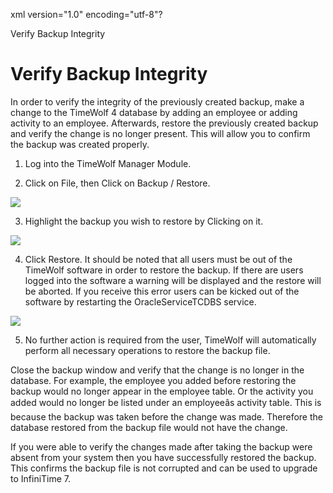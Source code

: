 xml version="1.0" encoding="utf-8"?





Verify Backup Integrity




# Verify Backup Integrity

In order to verify the integrity of the previously created backup, make a change to the TimeWolf 4 database by adding an employee or adding activity to an employee. Afterwards, restore the previously created backup and verify the change is no longer present. This will allow you to confirm the backup was created properly.

1. Log into the TimeWolf Manager Module.

2. Click on File, then Click on Backup / Restore.

![](/img/rb2.gif)

3. Highlight the backup you wish to restore by Clicking on it.

![](/img/SFT_CH3_Backup_01.gif)

4. Click Restore. It should be noted that all users must be out of the TimeWolf software in order to restore the backup. If there are users logged into the software a warning will be displayed and the restore will be aborted. If you receive this error users can be kicked out of the software by restarting the OracleServiceTCDBS service.

![](/img/rb2.gif)

5. No further action is required from the user, TimeWolf will automatically perform all necessary operations to restore the backup file.

Close the backup window and verify that the change is no longer in the database. For example, the employee you added before restoring the backup would no longer appear in the employee table. Or the activity you added would no longer be listed under an employeeâs activity table. This is because the backup was taken before the change was made. Therefore the database restored from the backup file would not have the change.

If you were able to verify the changes made after taking the backup were absent from your system then you have successfully restored the backup. This confirms the backup file is not corrupted and can be used to upgrade to InfiniTime 7.